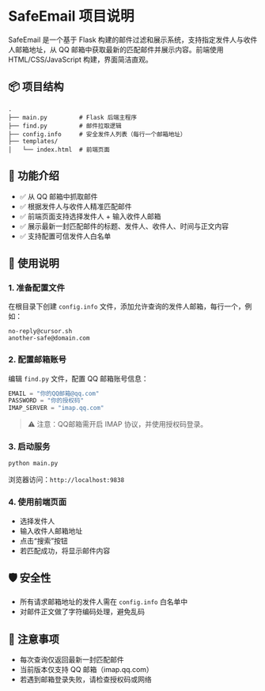 
# SafeEmail 项目说明

SafeEmail 是一个基于 Flask 构建的邮件过滤和展示系统，支持指定发件人与收件人邮箱地址，从 QQ 邮箱中获取最新的匹配邮件并展示内容。前端使用 HTML/CSS/JavaScript 构建，界面简洁直观。

## 📦 项目结构

```
.
├── main.py         # Flask 后端主程序
├── find.py         # 邮件拉取逻辑
├── config.info     # 安全发件人列表（每行一个邮箱地址）
├── templates/
│   └── index.html  # 前端页面
```

## 🚀 功能介绍

- ✅ 从 QQ 邮箱中抓取邮件
- ✅ 根据发件人与收件人精准匹配邮件
- ✅ 前端页面支持选择发件人 + 输入收件人邮箱
- ✅ 展示最新一封匹配邮件的标题、发件人、收件人、时间与正文内容
- ✅ 支持配置可信发件人白名单

## 🔧 使用说明

### 1. 准备配置文件

在根目录下创建 `config.info` 文件，添加允许查询的发件人邮箱，每行一个，例如：

```
no-reply@cursor.sh
another-safe@domain.com
```

### 2. 配置邮箱账号

编辑 `find.py` 文件，配置 QQ 邮箱账号信息：

```python
EMAIL = "你的QQ邮箱@qq.com"
PASSWORD = "你的授权码"
IMAP_SERVER = "imap.qq.com"
```

> ⚠️ 注意：QQ邮箱需开启 IMAP 协议，并使用授权码登录。

### 3. 启动服务

```bash
python main.py
```

浏览器访问：`http://localhost:9838`

### 4. 使用前端页面

- 选择发件人
- 输入收件人邮箱地址
- 点击“搜索”按钮
- 若匹配成功，将显示邮件内容

## 🛡️ 安全性

- 所有请求邮箱地址的发件人需在 `config.info` 白名单中
- 对邮件正文做了字符编码处理，避免乱码

## 📌 注意事项

- 每次查询仅返回最新一封匹配邮件
- 当前版本仅支持 QQ 邮箱（imap.qq.com）
- 若遇到邮箱登录失败，请检查授权码或网络
